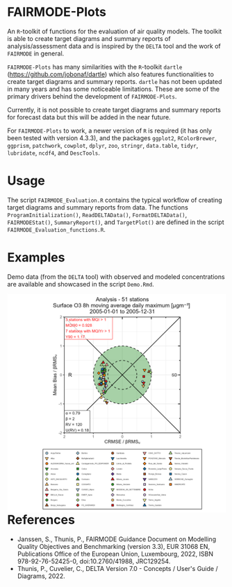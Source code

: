# FAIRMODE-Plots
An `R`-toolkit of functions for the evaluation of air quality models. The toolkit is able to create target diagrams and summary reports of analysis/assessment data and is inspired by the `DELTA` tool and the work of `FAIRMODE` in general. 

`FAIRMODE-Plots` has many similarities with the `R`-toolkit `dartle` (https://github.com/jobonaf/dartle) which also features functionalities to create target diagrams and summary reports. `dartle` has not been updated in many years and has some noticeable limitations. These are some of the primary drivers behind the development of `FAIRMODE-Plots`. 

Currently, it is not possible to create target diagrams and summary reports for forecast data but this will be added in the near future. 

For `FAIRMODE-Plots` to work, a newer version of `R` is required (it has only been tested with version 4.3.3), and the packages `ggplot2`, `RColorBrewer`, `ggprism`, `patchwork`, `cowplot`, `dplyr`, `zoo`, `stringr`, `data.table`, `tidyr`, `lubridate`, `ncdf4`, and `DescTools`.

# Usage

The script `FAIRMODE_Evaluation.R` contains the typical workflow of creating target diagrams and summary reports from data. The functions `ProgramInitialization()`, `ReadDELTAData()`,  `FormatDELTAData()`, `FAIRMODEStat()`, `SummaryReport()`, and `TargetPlot()` are defined in the script `FAIRMODE_Evaluation_functions.R`. 

# Examples

Demo data (from the `DELTA` tool) with observed and modeled concentrations are available and showcased in the script `Demo.Rmd`. 

<img style="float: left;" src="TargetPlot_O3.png">

# References

* Janssen, S., Thunis, P., FAIRMODE Guidance Document on Modelling Quality Objectives and Benchmarking (version 3.3), EUR 31068 EN, Publications Office of the European Union, Luxembourg, 2022, ISBN 978-92-76-52425-0, doi:10.2760/41988, JRC129254.
* Thunis, P., Cuvelier, C., DELTA Version 7.0 - Concepts / User's Guide / Diagrams, 2022.
